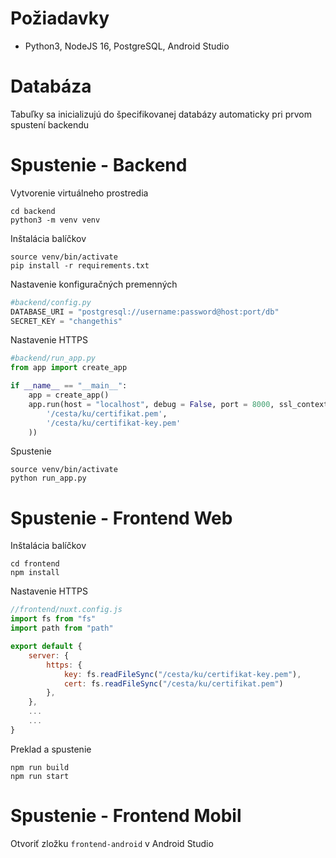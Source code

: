 # Požiadavky
- Python3, NodeJS 16, PostgreSQL, Android Studio

# Databáza
Tabuľky sa inicializujú do špecifikovanej databázy automaticky pri prvom spustení backendu

# Spustenie - Backend
Vytvorenie virtuálneho prostredia
```
cd backend
python3 -m venv venv
```
Inštalácia balíčkov
```
source venv/bin/activate
pip install -r requirements.txt
```
Nastavenie konfiguračných premenných
```py
#backend/config.py
DATABASE_URI = "postgresql://username:password@host:port/db"
SECRET_KEY = "changethis"
```
Nastavenie HTTPS
```py
#backend/run_app.py
from app import create_app

if __name__ == "__main__":
    app = create_app()
    app.run(host = "localhost", debug = False, port = 8000, ssl_context=(
        '/cesta/ku/certifikat.pem', 
        '/cesta/ku/certifikat-key.pem'
    ))
```
Spustenie
```
source venv/bin/activate
python run_app.py
```

# Spustenie - Frontend Web
Inštalácia balíčkov
```
cd frontend
npm install
```
Nastavenie HTTPS
```js
//frontend/nuxt.config.js
import fs from "fs"
import path from "path"

export default {
    server: {
        https: {
            key: fs.readFileSync("/cesta/ku/certifikat-key.pem"),
            cert: fs.readFileSync("/cesta/ku/certifikat.pem")
        },
    },
    ...
    ...
}
```
Preklad a spustenie
```
npm run build
npm run start
```

# Spustenie - Frontend Mobil
Otvoriť zložku ``frontend-android`` v Android Studio